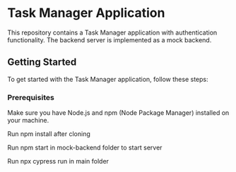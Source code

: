 # Task Manager Application

This repository contains a Task Manager application with authentication functionality. The backend server is implemented as a mock backend.

## Getting Started

To get started with the Task Manager application, follow these steps:

### Prerequisites

Make sure you have Node.js and npm (Node Package Manager) installed on your machine.

Run npm install after cloning


Run npm start in mock-backend folder to start server


Run npx cypress run in main folder
